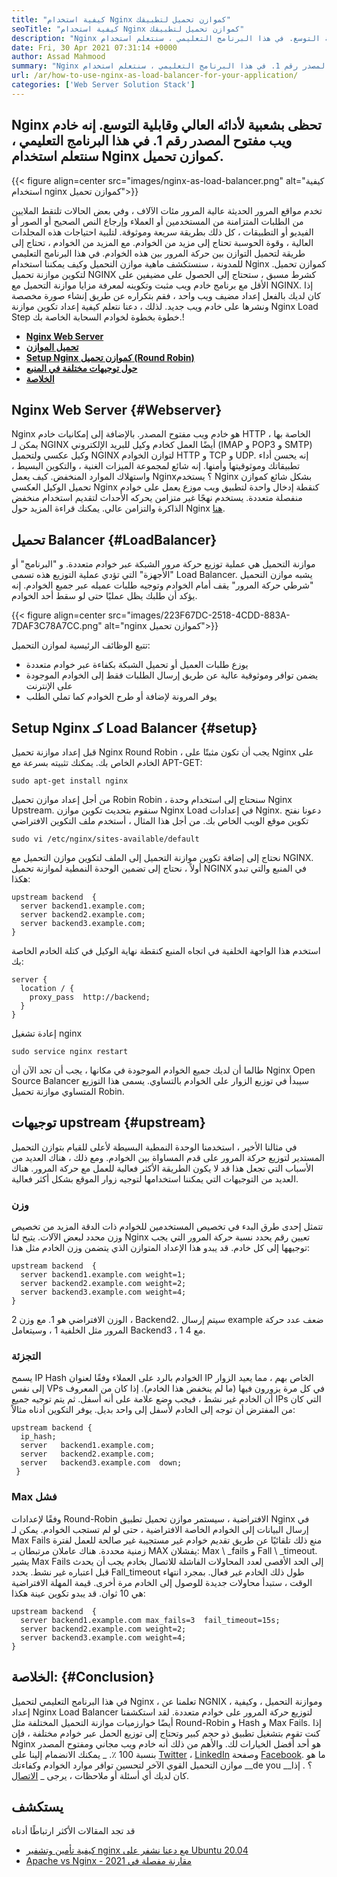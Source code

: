 ```yaml
---
title: "كيفية استخدام Nginx كموازن تحميل لتطبيقك" 
seoTitle: "كيفية استخدام Nginx كموازن تحميل لتطبيقك" 
description: "Nginx هو خادم ويب شهير مفتوح المصدر. ومن المعروف جيدًا بالأداء العالي وقابلية التوسع. في هذا البرنامج التعليمي ، سنتعلم استخدام Nginx كموازن تحميل" 
date: Fri, 30 Apr 2021 07:31:14 +0000
author: Assad Mahmood
summary: "Nginx تحظى بشعبية لأدائه العالي وقابلية التوسع. إنه خادم ويب مفتوح المصدر رقم 1. في هذا البرنامج التعليمي ، سنتعلم استخدام Nginx كموازن تحميل." 
url: /ar/how-to-use-nginx-as-load-balancer-for-your-application/
categories: ['Web Server Solution Stack']
---
```


## Nginx تحظى بشعبية لأدائه العالي وقابلية التوسع. إنه خادم ويب مفتوح المصدر رقم 1. في هذا البرنامج التعليمي ، سنتعلم استخدام Nginx كموازن تحميل.

{{< figure align=center src="images/nginx-as-load-balancer.png" alt="كيفية استخدام nginx كموازن تحميل">}}

تخدم مواقع المرور الحديثة عالية المرور مئات الآلاف ، وفي بعض الحالات تلتقط الملايين من الطلبات المتزامنة من المستخدمين أو العملاء وإرجاع النص الصحيح أو الصور أو الفيديو أو التطبيقات ، كل ذلك بطريقة سريعة وموثوقة. لتلبية احتياجات هذه المجلدات العالية ، وقوة الحوسبة تحتاج إلى مزيد من الخوادم. مع المزيد من الخوادم ، تحتاج إلى طريقة لتحميل التوازن بين حركة المرور بين هذه الخوادم. في هذا البرنامج التعليمي للمدونة ، سنستكشف ماهية موازن التحميل وكيف يمكننا استخدام Nginx كموازن تحميل.
لتكوين موازنة تحميل NGINX كشرط مسبق ، ستحتاج إلى الحصول على مضيفين على الأقل مع برنامج خادم ويب مثبت وتكوينه لمعرفة مزايا موازنة التحميل مع NGINX. إذا كان لديك بالفعل إعداد مضيف ويب واحد ، فقم بتكراره عن طريق إنشاء صورة مخصصة ونشرها على خادم ويب جديد. لذلك ، دعنا نتعلم كيفية إعداد تكوين موازنة Nginx Load Step خطوة بخطوة لخوادم السحابة الخاصة بك.!
  * **[Nginx Web Server][1]**
  * **[تحميل الموازن][2]**
  * **[Setup Nginx كموازن تحميل (Round Robin)][3]**
  * **[حول توجيهات مختلفة في المنبع][4]**
  * **[الخلاصة][5]**

## Nginx Web Server   {#Webserver}
Nginx هو خادم ويب مفتوح المصدر. بالإضافة إلى إمكانيات خادم HTTP الخاصة بها ، يمكن لـ NGINX أيضًا العمل كخادم وكيل للبريد الإلكتروني (IMAP و POP3 و SMTP) وكيل عكسي ولتحميل NGINX لتوازن الخوادم HTTP و TCP و UDP. إنه يحسن أداء تطبيقاتك وموثوقيتها وأمنها. إنه شائع لمجموعة الميزات الغنية ، والتكوين البسيط ، واستهلاك الموارد المنخفض.
كيف يعمل Nginx؟ يستخدم Nginx بشكل شائع كموازن تحميل الوكيل العكسي Nginx كنقطة إدخال واحدة لتطبيق ويب موزع يعمل على خوادم منفصلة متعددة. يستخدم نهجًا غير متزامن يحركه الأحداث لتقديم استخدام منخفض الذاكرة والتزامن عالي. يمكنك قراءة المزيد حول Nginx [هنا][6].

## تحميل Balancer   {#LoadBalancer}
موازنة التحميل هي عملية توزيع حركة مرور الشبكة عبر خوادم متعددة. و "البرنامج" أو "الأجهزة" التي تؤدي عملية التوزيع هذه تسمى Load Balancer. يشبه موازن التحميل "شرطي حركة المرور" يقف أمام الخوادم وتوجيه طلبات عميله عبر جميع الخوادم. إنه يؤكد أن طلبك يظل عمليًا حتى لو سقط أحد الخوادم.

{{< figure align=center src="images/223F67DC-2518-4CDD-883A-7DAF3C78A7CC.png" alt="nginx كموازن تحميل">}}

تتبع الوظائف الرئيسية لموازن التحميل:
  * يوزع طلبات العميل أو تحميل الشبكة بكفاءة عبر خوادم متعددة
  * يضمن توافر وموثوقية عالية عن طريق إرسال الطلبات فقط إلى الخوادم الموجودة على الإنترنت
  * يوفر المرونة لإضافة أو طرح الخوادم كما تملي الطلب

## Setup Nginx كـ Load Balancer   {#setup}
قبل إعداد موازنة تحميل Nginx Round Robin ، يجب أن تكون مثبتًا على Nginx على الخادم الخاص بك. يمكنك تثبيته بسرعة مع APT-GET:
```
sudo apt-get install nginx
```
من أجل إعداد موازن تحميل Robin Robin ، سنحتاج إلى استخدام وحدة Nginx Upstream. سنقوم بتحديث تكوين موازن Nginx Load في إعدادات Nginx. دعونا نفتح تكوين موقع الويب الخاص بك. من أجل هذا المثال ، أستخدم ملف التكوين الافتراضي
```
sudo vi /etc/nginx/sites-available/default
```
نحتاج إلى إضافة تكوين موازنة التحميل إلى الملف لتكوين موازن التحميل مع NGINX.
أولاً ، نحتاج إلى تضمين الوحدة النمطية لموازنة تحميل NGINX في المنبع والتي تبدو هكذا:
```
upstream backend  {
  server backend1.example.com;
  server backend2.example.com;
  server backend3.example.com;
}
```
استخدم هذا الواجهة الخلفية في اتجاه المنبع كنقطة نهاية الوكيل في كتلة الخادم الخاصة بك:
```
server {
  location / {
    proxy_pass  http://backend;
  }
}
```
إعادة تشغيل nginx
```
sudo service nginx restart
```
طالما أن لديك جميع الخوادم الموجودة في مكانها ، يجب أن تجد الآن أن Nginx Open Source Balancer سيبدأ في توزيع الزوار على الخوادم بالتساوي. يسمى هذا التوزيع المتساوي موازنة تحميل Robin.

## توجيهات upstream   {#upstream}
في مثالنا الأخير ، استخدمنا الوحدة النمطية البسيطة لأعلى للقيام بتوازن التحميل المستدير لتوزيع حركة المرور على قدم المساواة بين الخوادم. ومع ذلك ، هناك العديد من الأسباب التي تجعل هذا قد لا يكون الطريقة الأكثر فعالية للعمل مع حركة المرور. هناك العديد من التوجيهات التي يمكننا استخدامها لتوجيه زوار الموقع بشكل أكثر فعالية.

### وزن
تتمثل إحدى طرق البدء في تخصيص المستخدمين للخوادم ذات الدقة المزيد من تخصيص وزن محدد لبعض الآلات. يتيح لنا Nginx تعيين رقم يحدد نسبة حركة المرور التي يجب توجيهها إلى كل خادم.
قد يبدو هذا الإعداد المتوازن الذي يتضمن وزن الخادم مثل هذا:
```
upstream backend  {
  server backend1.example.com weight=1;
  server backend2.example.com weight=2;
  server backend3.example.com weight=4;
}
```
الوزن الافتراضي هو 1. مع وزن 2 ، Backend2. سيتم إرسال example ضعف عدد حركة المرور مثل الخلفية 1 ، وسيتعامل Backend3 ، مع 4 1.

### التجزئة
يسمح IP Hash الخوادم بالرد على العملاء وفقًا لعنوان IP الخاص بهم ، مما يعيد الزوار إلى نفس VPs في كل مرة يزورون فيها (ما لم ينخفض ​​هذا الخادم). إذا كان من المعروف أن الخادم غير نشط ، فيجب وضع علامة على أنه أسفل. ثم يتم توجيه جميع IPs التي كان من المفترض أن توجه إلى الخادم لأسفل إلى واحد بديل.
يوفر التكوين أدناه مثالاً:
```
upstream backend {
  ip_hash;
  server   backend1.example.com;
  server   backend2.example.com;
  server   backend3.example.com  down;
 }
```

### Max فشل
وفقًا لإعدادات Round-Robin الافتراضية ، سيستمر موازن تحميل تطبيق Nginx في إرسال البيانات إلى الخوادم الخاصة الافتراضية ، حتى لو لم تستجب الخوادم. يمكن لـ Max Fails منع ذلك تلقائيًا عن طريق تقديم خوادم غير مستجيبة غير صالحة للعمل لفترة زمنية محددة.
هناك عاملان مرتبطان بـ MAX يفشلان: Max \ _fails و Fall \ _timeout. يشير Max Fails إلى الحد الأقصى لعدد المحاولات الفاشلة للاتصال بخادم يجب أن يحدث قبل اعتباره غير نشط. يحدد Fall_timeout طول ذلك الخادم غير فعال. بمجرد انتهاء الوقت ، ستبدأ محاولات جديدة للوصول إلى الخادم مرة أخرى. قيمة المهلة الافتراضية هي 10 ثوان.
قد يبدو تكوين عينة هكذا:
```
upstream backend  {
  server backend1.example.com max_fails=3  fail_timeout=15s;
  server backend2.example.com weight=2;
  server backend3.example.com weight=4;
}
```

## الخلاصة:   {#Conclusion}
في هذا البرنامج التعليمي لتحميل Nginx ، تعلمنا عن NGNIX ، وموازنة التحميل ، وكيفية إعداد Nginx Load Balancer لتوزيع حركة المرور على خوادم متعددة. لقد استكشفنا أيضًا خوارزميات موازنة التحميل المختلفة مثل Round-Robin و Hash و Max Fails. إذا كنت تقوم بتشغيل تطبيق ذو حجم كبير وتحتاج إلى توزيع الحمل عبر خوادم مختلفة ، فإن Nginx هو أحد أفضل الخيارات لك. والأهم من ذلك أنه خادم ويب مجاني ومفتوح المصدر بنسبة 100 ٪.
_ يمكنك الانضمام إلينا على [Twitter][7] ، [LinkedIn][8] وصفحة [Facebook][9]. ما هو موازن التحميل القوي الآخر لتحسين توافر موارد الخوادم وكفاءتك __de you __؟ . إذا كان لديك أي أسئلة أو ملاحظات ، يرجى _ [الاتصال][10].

## يستكشف
قد تجد المقالات الأكثر ارتباطًا أدناه
  * [كيفية تأمين وتشفير nginx مع دعنا نشفر على Ubuntu 20.04][11]
  * [Apache vs Nginx - مقارنة مفصلة في 2021][12]

  
[1]: #webserver
[2]: #loadbalancer
[3]: #setup
[4]: #upstream
[5]: #conclusion
[6]: https://products.containerize.com/solution-stack/nginx
[7]: https://twitter.com/containerize_co
[8]: https://www.linkedin.com/company/containerize/
[9]: http://facebook.com/containerize
[10]: mailto:yasir.saeed@aspose.com
[11]: https://blog.containerize.com/web-server-solution-stack/how-to-secure-nginx-with-letsencrypt-on-ubuntu-20-04/
[12]: https://blog.containerize.com/2021/02/26/apache-vs-nginx-detailed-comparison-in-2021/
